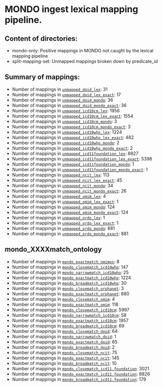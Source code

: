 # MONDO ingest lexical mapping pipeline.
## Content of directories:
* mondo-only: Positive mappings in MONDO not caught by the lexical mapping pipeline
* split-mapping-set: Unmapped mappings broken down by predicate_id
## Summary of mappings:
 * Number of mappings in [`unmapped_doid_lex`](unmapped_doid_lex.tsv): 31
 * Number of mappings in [`unmapped_doid_lex_exact`](unmapped_doid_lex.tsv): 17
 * Number of mappings in [`unmapped_doid_mondo`](mondo-only/unmapped_doid_mondo.tsv): 36
 * Number of mappings in [`unmapped_doid_mondo_exact`](mondo-only/unmapped_doid_mondo.tsv): 36
 * Number of mappings in [`unmapped_icd10cm_lex`](unmapped_icd10cm_lex.tsv): 1956
 * Number of mappings in [`unmapped_icd10cm_lex_exact`](unmapped_icd10cm_lex.tsv): 1554
 * Number of mappings in [`unmapped_icd10cm_mondo`](mondo-only/unmapped_icd10cm_mondo.tsv): 3
 * Number of mappings in [`unmapped_icd10cm_mondo_exact`](mondo-only/unmapped_icd10cm_mondo.tsv): 3
 * Number of mappings in [`unmapped_icd10who_lex`](unmapped_icd10who_lex.tsv): 1224
 * Number of mappings in [`unmapped_icd10who_lex_exact`](unmapped_icd10who_lex.tsv): 482
 * Number of mappings in [`unmapped_icd10who_mondo`](mondo-only/unmapped_icd10who_mondo.tsv): 2
 * Number of mappings in [`unmapped_icd10who_mondo_exact`](mondo-only/unmapped_icd10who_mondo.tsv): 2
 * Number of mappings in [`unmapped_icd11foundation_lex`](unmapped_icd11foundation_lex.tsv): 8827
 * Number of mappings in [`unmapped_icd11foundation_lex_exact`](unmapped_icd11foundation_lex.tsv): 5398
 * Number of mappings in [`unmapped_icd11foundation_mondo`](mondo-only/unmapped_icd11foundation_mondo.tsv): 1
 * Number of mappings in [`unmapped_icd11foundation_mondo_exact`](mondo-only/unmapped_icd11foundation_mondo.tsv): 1
 * Number of mappings in [`unmapped_ncit_lex`](unmapped_ncit_lex.tsv): 113
 * Number of mappings in [`unmapped_ncit_lex_exact`](unmapped_ncit_lex.tsv): 45
 * Number of mappings in [`unmapped_ncit_mondo`](mondo-only/unmapped_ncit_mondo.tsv): 34
 * Number of mappings in [`unmapped_ncit_mondo_exact`](mondo-only/unmapped_ncit_mondo.tsv): 26
 * Number of mappings in [`unmapped_omim_lex`](unmapped_omim_lex.tsv): 4
 * Number of mappings in [`unmapped_omim_lex_exact`](unmapped_omim_lex.tsv): 1
 * Number of mappings in [`unmapped_omim_mondo`](mondo-only/unmapped_omim_mondo.tsv): 124
 * Number of mappings in [`unmapped_omim_mondo_exact`](mondo-only/unmapped_omim_mondo.tsv): 124
 * Number of mappings in [`unmapped_ordo_lex`](unmapped_ordo_lex.tsv): 1
 * Number of mappings in [`unmapped_ordo_lex_exact`](unmapped_ordo_lex.tsv): 1
 * Number of mappings in [`unmapped_ordo_mondo`](mondo-only/unmapped_ordo_mondo.tsv): 881
 * Number of mappings in [`unmapped_ordo_mondo_exact`](mondo-only/unmapped_ordo_mondo.tsv): 881
## mondo_XXXXmatch_ontology
 * Number of mappings in [`mondo_exactmatch_omimps`](split-mapping-set/mondo_exactmatch_omimps.tsv): 8
 * Number of mappings in [`mondo_closematch_icd10who`](split-mapping-set/mondo_closematch_icd10who.tsv): 147
 * Number of mappings in [`mondo_narrowmatch_icd10who`](split-mapping-set/mondo_narrowmatch_icd10who.tsv): 25
 * Number of mappings in [`mondo_exactmatch_icd10who`](split-mapping-set/mondo_exactmatch_icd10who.tsv): 1224
 * Number of mappings in [`mondo_broadmatch_icd10who`](split-mapping-set/mondo_broadmatch_icd10who.tsv): 30
 * Number of mappings in [`mondo_closematch_orphanet`](split-mapping-set/mondo_closematch_orphanet.tsv): 3
 * Number of mappings in [`mondo_exactmatch_orphanet`](split-mapping-set/mondo_exactmatch_orphanet.tsv): 880
 * Number of mappings in [`mondo_closematch_omim`](split-mapping-set/mondo_closematch_omim.tsv): 4
 * Number of mappings in [`mondo_exactmatch_omim`](split-mapping-set/mondo_exactmatch_omim.tsv): 118
 * Number of mappings in [`mondo_closematch_icd10cm`](split-mapping-set/mondo_closematch_icd10cm.tsv): 5997
 * Number of mappings in [`mondo_narrowmatch_icd10cm`](split-mapping-set/mondo_narrowmatch_icd10cm.tsv): 58
 * Number of mappings in [`mondo_exactmatch_icd10cm`](split-mapping-set/mondo_exactmatch_icd10cm.tsv): 1957
 * Number of mappings in [`mondo_broadmatch_icd10cm`](split-mapping-set/mondo_broadmatch_icd10cm.tsv): 69
 * Number of mappings in [`mondo_closematch_doid`](split-mapping-set/mondo_closematch_doid.tsv): 64
 * Number of mappings in [`mondo_narrowmatch_doid`](split-mapping-set/mondo_narrowmatch_doid.tsv): 1
 * Number of mappings in [`mondo_exactmatch_doid`](split-mapping-set/mondo_exactmatch_doid.tsv): 65
 * Number of mappings in [`mondo_broadmatch_doid`](split-mapping-set/mondo_broadmatch_doid.tsv): 2
 * Number of mappings in [`mondo_closematch_ncit`](split-mapping-set/mondo_closematch_ncit.tsv): 75
 * Number of mappings in [`mondo_exactmatch_ncit`](split-mapping-set/mondo_exactmatch_ncit.tsv): 145
 * Number of mappings in [`mondo_broadmatch_ncit`](split-mapping-set/mondo_broadmatch_ncit.tsv): 10
 * Number of mappings in [`mondo_closematch_icd11.foundation`](split-mapping-set/mondo_closematch_icd11.foundation.tsv): 3021
 * Number of mappings in [`mondo_exactmatch_icd11.foundation`](split-mapping-set/mondo_exactmatch_icd11.foundation.tsv): 8826
 * Number of mappings in [`mondo_broadmatch_icd11.foundation`](split-mapping-set/mondo_broadmatch_icd11.foundation.tsv): 179
